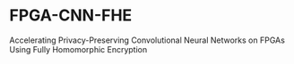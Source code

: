 # FPGA-CNN-FHE
Accelerating Privacy-Preserving Convolutional Neural Networks on FPGAs Using Fully Homomorphic Encryption
